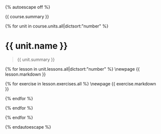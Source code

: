 {% autoescape off %}

{{ course.summary }}

{% for unit in course.units.all|dictsort:"number" %}

# {{ unit.name }}

> {{ unit.summary }}

{% for lesson in unit.lessons.all|dictsort:"number" %}
\newpage
{{ lesson.markdown }}

{% for exercise in lesson.exercises.all %}
\newpage
{{ exercise.markdown }}

{% endfor %}

{% endfor %}

{% endfor %}

{% endautoescape %}
